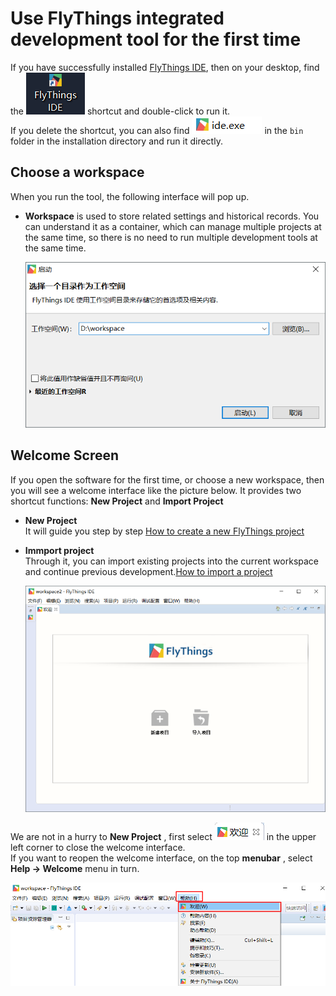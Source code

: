 
# <span id = "first_run">Use FlyThings integrated development tool for the first time</span>
If you have successfully installed [FlyThings IDE](download.md), then on your desktop, find the ![ZKSW-Editor shortcut](assets/ide/quick_link.png) shortcut and double-click to run it.  
If you delete the shortcut, you can also find ![ide](assets/ide/ide.png) in the `bin` folder in the installation directory and run it directly.
## Choose a workspace
When you run the tool, the following interface will pop up.
* **Workspace** is used to store related settings and historical records. You can understand it as a container, which can manage multiple projects at the same time, so there is no need to run multiple development tools at the same time.

   ![Select Workspace](assets/ide/select_workspace.png)
## Welcome Screen
If you open the software for the first time, or choose a new workspace, then you will see a welcome interface like the picture below.
It provides two shortcut functions: **New Project** and **Import Project**      
  * **New Project**  
    It will guide you step by step [How to create a new FlyThings project](new_flythings_project.html)
  * **Immport project**  
    Through it, you can import existing projects into the current workspace and continue previous development.[How to import a project](import_project.md)
    
    ![Welcome interface](assets/ide/welcome.png)  
    
 We are not in a hurry to **New Project** , first select ![Close welcome interface](assets/ide/welcome_close.png) in the upper left corner to close the welcome interface.  
If you want to reopen the welcome interface, on the top **menubar** , select **Help -> Welcome** menu in turn.     
 
 ![How to open the welcome interface](assets/ide/reopen_welcome.png)  

    
